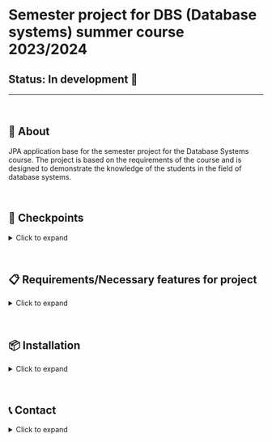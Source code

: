 # Semester project for DBS (Database systems) summer course 2023/2024

## Status: In development :construction:

---

&nbsp;

## 🔎 About

JPA application base for the semester project for the Database Systems course. 
The project is based on the requirements of the course and is designed to demonstrate the knowledge of the students in the field of database systems.

&nbsp;

## 🚩 Checkpoints

<details><summary>Click to expand</summary>
&nbsp;
  
<details><summary>:heavy_check_mark: CP-0 Topic selection</summary>
&nbsp;

- Use a few sentences to describe the topic of your work. Briefly describe the motivation for your chosen topic.

- Consider a topic that includes both a (taxonomic) description of the system and operational data (e.g. measurements, periodic realization, etc.).

- Choose a topic that you can implement within your current knowledge to meet the requirements below. In case of uncertainty, contact the trainer.

- The topic within the group must be unique, not identical to the sample topics discussed in the tutorials and lectures.
  
</details>

---

<details><summary>:heavy_check_mark: CP-1 Conceptual model</summary>
&nbsp;

- Use ER Dia to create a relational conceptual model and submit it as an archive containing:
  - XML document cp0-krm.xml;
  - PDF document cp0-krm.pdf containing an image and a short description of the model/technical justification of the construct used;
    
- The conceptual model must contain at least 5 entity types, the number of entity types should not exceed 10.

- Do not introduce any artificial identifiers for the purpose of the conceptual model.

- Based on technical reasons, design a conceptual model that contains at least once:
  - A single, structured and multiple attribute;
  - 1:1, 1:N and N:M binding using cardinalities 0..1, 1..1, 0..N, 1..N;
  - Recursive or reflexive binding;
  - Inheritance;
  - Weak entity type;

- Specify relevant identifiers in the model, introducing at least one entity type (failure to specify a relevant identifier is considered an error):
  - Composite identifier;
  - Multiple identifiers;
  
</details>

---

<details><summary>:heavy_check_mark: CP-2 Relational model</summary>
&nbsp;

- Transform the conceptual model (CP-1) into a relational model in text form, submit as an archive containing:
  - cp1-krm.png image containing the (possibly corrected) conceptual model;
  - XML document cp1-krm.xml containing the conceptual model;
  - HTML document cp1-krm.html containing the relational model;
    
- If you deem it appropriate, add new entities/relationships/characteristics to the previous conceptual model.

- Use the text notation Table (Key, Attribute1, Attribute2), list foreign keys. Do not consider NULL values.
  
</details>

---

<details><summary>:heavy_check_mark: CP-3 SQL - Database creation, data queries</summary>
&nbsp;

Transform the relational model (CP-2) into an ER model and the resulting SQL queries creating a database, formulate queries on the data over this database, submit as a PDF document containing:

- Figure - ER model and relational model.
  
- SQL queries to create the database including adequate integrity constraints, in particular the introduction of:
  - Adequate types for each attribute;
  - Attribute integrity constraints;
  - A table integrity constraint;
  - Foreign keys including (technically justified) ON UPDATE/DELETE directive;
  - Keys and primary keys, or introduce artificial keys if appropriate;
    
- SQL queries to retrieve data from the database covering at least once:
  - External joins of tables;
  - Internal table joins;
  - A condition on the data;
  - Aggregation and a condition on the value of the aggregation function;
  - Sorting and paging;
  - Set operations;
  - Nested SELECT;
    
- For each query, describe its operation in words, specify the query, and take a screenshot of the query result that is returned by the client.
  
- For the purposes of this task, it is imperative to.
  
- Create all tables in your student database on the server.

- All SQL queries must be (error-free) executable on that server.

- Populate the created tables with the relevant number of data.

- Fill one table (with key relevance for the topic being processed) with a larger amount (~32k) of "operational" data.

- Do not use ALTER TABLE to add integrity constraints.

- Recommended tools:
  - MicroOLAP for Postgresql;
  - DB Designer;
  
</details>

---

<details><summary>:heavy_check_mark: CP-4 Advanced Database Technologies</summary>
&nbsp;

Extend the CP-3 database with other advanced technologies, include a brief comment and necessary SQL queries in the PDF document.

As part of this submission, demonstrate:

- Calling the transaction and query set including setting the appropriate isolation level, indicate the conflict that could arise if the transaction were not used.

- Create and use a view.

- Creating and using a trigger.

- Create and use an index, discussing the benefits of using such an index with the help of relevant analysis.
  
</details>

</details>

&nbsp;

## 📋 Requirements/Necessary features for project

<details><summary>Click to expand</summary>
&nbsp;

- :construction: A data model corresponding to the entire database including:
  - Many To Many binding
  - Inheritance
   
- :construction: DAO layer providing the necessary low-level access to the data including parameterized query
  
- :construction: A service layer calling the DAO layer containing 5 selected uses of your data, specialized mainly for write operations and covering the transaction from CP-4.

</details>

&nbsp;

## 📦 Installation

<details><summary>Click to expand</summary>
&nbsp;

❗ **Please always pull the latest changes before running the project.** ❗

There is no .jar file available for this project yet. You can clone the repository and run the project locally.

Steps to clone the repository:

1. Open the terminal and navigate to the directory where you want to clone the repository.

2. Run the following commands:
   ```bash
    git clone https://github.com/B4SEE/DBS.git
    ```

3. Create `user_credentials/` directory in the `dbs/` directory and add the `credentials.txt` file with the following content:
   ```
    hostname
    username
    password
    ```
    Replace `hostname`, `username`, and `password` with your database credentials.

4. Open the project in your IDE and navigate to the `dbs/src/main/java/cs/cvut/fel/dbs/Main.java` file.

5. Click on Run > Edit Configurations and set environment variables for the database connection.

6. Run the project.

</details>

&nbsp;

## 📞 Contact

<details><summary>Click to expand</summary>

### **Author** - Eleonora Virych

📧 Email: [virichelia@gmail.com](mailto:virichelia@gmail.com)

</details>
